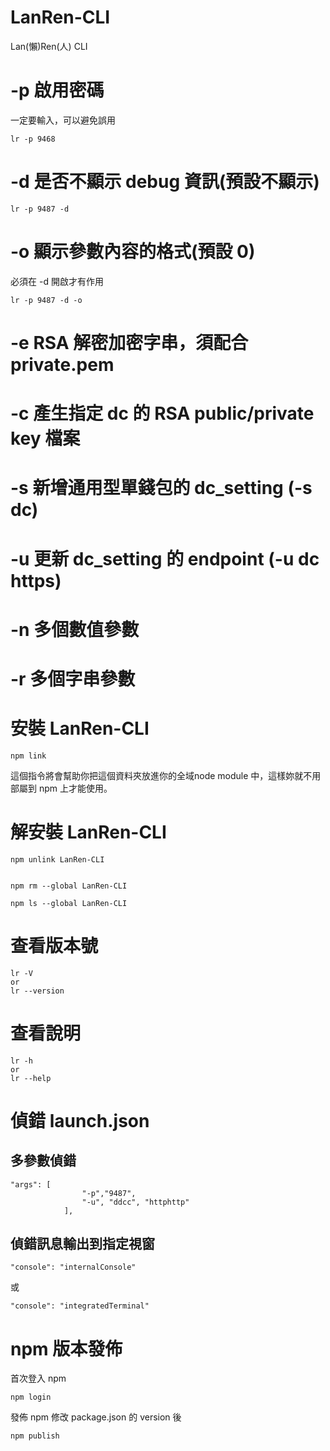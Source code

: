 # LanRen-CLI
Lan(懶)Ren(人) CLI

# -p 啟用密碼
一定要輸入，可以避免誤用
```
lr -p 9468
```

# -d 是否不顯示 debug 資訊(預設不顯示)
```
lr -p 9487 -d
```

# -o 顯示參數內容的格式(預設 0)
必須在 -d 開啟才有作用
```
lr -p 9487 -d -o
```

# -e RSA 解密加密字串，須配合 private.pem

# -c 產生指定 dc 的 RSA public/private key 檔案

# -s 新增通用型單錢包的 dc_setting (-s dc)

# -u 更新 dc_setting 的 endpoint (-u dc https)

# -n 多個數值參數

# -r 多個字串參數

# 安裝 LanRen-CLI
```
npm link
```
這個指令將會幫助你把這個資料夾放進你的全域node module 中，這樣妳就不用部屬到 npm 上才能使用。

# 解安裝 LanRen-CLI
```
npm unlink LanRen-CLI


npm rm --global LanRen-CLI

npm ls --global LanRen-CLI
```

# 查看版本號
```
lr -V
or
lr --version
```

# 查看說明
```
lr -h
or
lr --help
```

# 偵錯 launch.json
## 多參數偵錯
```
"args": [
                "-p","9487",
                "-u", "ddcc", "httphttp"
            ],
```
## 偵錯訊息輸出到指定視窗
```
"console": "internalConsole"
```
或
```
"console": "integratedTerminal"
```

# npm 版本發佈
首次登入 npm
```
npm login
```
發佈 npm
修改 package.json 的 version 後
```
npm publish
```